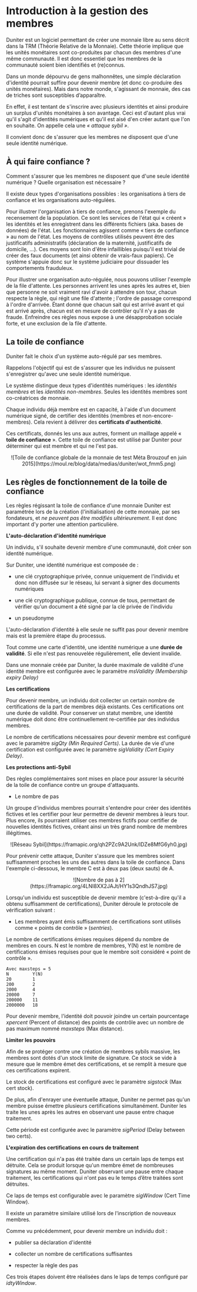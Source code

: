 # Introduction à la gestion des membres

Duniter est un logiciel permettant de créer une monnaie libre au sens décrit dans la TRM (Théorie Relative de la Monnaie).  Cette théorie implique que les unités monétaires sont co-produites par chacun des membres d'une même communauté.  Il est donc essentiel que les membres de la communauté soient bien identifiés et (re)connus.

Dans un monde dépourvu de gens malhonnêtes, une simple déclaration d'identité pourrait suffire pour devenir membre (et donc co-produire des unités monétaires).  Mais dans notre monde, s'agissant de monnaie, des cas de triches sont susceptibles d’apparaître.

En effet, il est tentant de s'inscrire avec plusieurs identités et ainsi produire un surplus d'unités monétaires à son avantage.  Ceci est d'autant plus vrai qu'il s'agit d'identités numériques et qu'il est aisé d'en créer autant que l'on en souhaite.  On appelle cela une *« attaque sybil »*.

Il convient donc de s'assurer que les membres ne disposent que d'une seule identité numérique.



## À qui faire confiance ?

Comment s'assurer que les membres ne disposent que d'une seule identité numérique ? Quelle organisation est nécessaire ?

Il existe deux types d'organisations possibles : les organisations à tiers de confiance et les organisations auto-régulées.

Pour illustrer l'organisation à tiers de confiance, prenons l'exemple du recensement de la population.  Ce sont les services de l'état qui « créent » les identités et les enregistrent dans les différents fichiers (aka. bases de données) de l'état. Les fonctionnaires agissent comme « tiers de confiance » au nom de l'état. Les moyens de contrôles utilisés peuvent être des justificatifs administratifs (déclaration de la maternité, justificatifs de domicile, …). Ces moyens sont loin d'être infaillibles puisqu'il est trivial de créer des faux documents (et ainsi obtenir de vrais-faux papiers).  Ce système s'appuie donc sur le système judiciaire pour dissuader les comportements frauduleux.

Pour illustrer une organisation auto-régulée, nous pouvons utiliser l'exemple de la file d'attente.
Les personnes arrivent les unes après les autres et, bien que personne ne soit vraiment ravi d'avoir à attendre son tour,  chacun respecte la règle, qui régit une file d'attente ; l'ordre de passage correspond à l'ordre d'arrivée.
Étant donné que chacun sait qui est arrivé avant et qui est arrivé après, chacun est en mesure de contrôler qu'il n'y a pas de fraude.
Enfreindre ces règles nous expose à une désapprobation sociale forte, et une exclusion de la file d'attente.



## La toile de confiance

Duniter fait le choix d'un système auto-régulé par ses membres.

Rappelons l'objectif qui est de s'assurer que les individus ne puissent s'enregistrer qu'avec une seule identité numérique.

Le système distingue deux types d'identités numériques : les *identités membres* et les *identités non-membres*.  Seules les identités membres sont co-créatrices de monnaie.

Chaque individu déjà membre est en capacité, à l'aide d'un document numérique signé, de certifier des identités (membres et non-encore-membres).  Cela revient à délivrer des **certificats d'authenticité**.

Ces certificats, donnés les uns aux autres, forment un maillage appelé « **toile de confiance** ».  Cette toile de confiance est utilisé par Duniter pour déterminer qui est membre et qui ne l'est pas.

 <center>![Toile de confiance globale de la monnaie de test Méta Brouzouf en juin 2015](https://moul.re/blog/data/medias/duniter/wot_fmm5.png)</center>



## Les règles de fonctionnement de la toile de confiance

Les règles régissant la toile de confiance d'une monnaie Duniter est paramétrée lors de la création (l'initialisation) de cette monnaie, par ses fondateurs, et *ne peuvent pas être modifiés ultérieurement*.  Il est donc important d'y porter une attention particulière.

 **L'auto-déclaration d'identité numérique**

Un individu, s'il souhaite devenir membre d'une communauté, doit créer son identité numérique.

Sur Duniter, une identité numérique est composée de :

* une clé cryptographique privée, connue uniquement de l'individu et donc    non diffusée sur le réseau, lui servant à signer des documents numériques

* une clé cryptographique publique, connue de tous, permettant de vérifier    qu'un document a été signé par la clé privée de l'individu

* un pseudonyme

L'auto-déclaration d'identité à elle seule ne suffit pas pour devenir membre mais est la première étape du processus.

Tout comme une carte d'identité, une identité numérique a une **durée de validité**.  Si elle n'est pas renouvelée régulièrement, elle devient invalide.

Dans une monnaie créée par Duniter, la durée maximale de validité d'une identité membre est configurée avec le paramètre *msValidity (Membership expiry Delay)*

**Les certifications**



 Pour devenir membre, un individu doit collecter un certain nombre de certifications de la part de membres déjà existants.  Ces certifications ont une durée de validité. Pour conserver un statut membre, une identité numérique doit donc être continuellement re-certifiée par des individus membres.

Le nombre de certifications nécessaires pour devenir membre est configuré avec le paramètre *sigQty (Min Required Certs)*.  La durée de vie d'une certification est configurée avec le paramètre *sigValidity (Cert Expiry Delay)*.

**Les protections anti-Sybil**

Des règles complémentaires sont mises en place pour assurer la sécurité de la toile de confiance contre un groupe d'attaquants.

* Le nombre de pas

Un groupe d'individus membres pourrait s'entendre pour créer des identités fictives et les certifier pour leur permettre de devenir membres à leurs tour.  Plus encore, ils pourraient utiliser ces membres fictifs pour certifier de nouvelles identités fictives, créant ainsi un très grand nombre de membres illégitimes.

<center>![Réseau Sybil](https://framapic.org/qh2PZc9A2Unk/IDZe8MfG6yh0.jpg)</center>

 Pour prévenir cette attaque, Duniter s'assure que les membres soient suffisamment proches les uns des autres dans la toile de confiance.  Dans l'exemple ci-dessous, le membre C est à deux pas (deux sauts) de A.

<center>![Nombre de pas à 2](https://framapic.org/4LNI8XX2JAJt/HY1s3QndhJS7.jpg)</center>

 Lorsqu'un individu est susceptible de devenir membre (c'est-à-dire qu'il a obtenu suffisamment de certifications), Duniter déroule le protocole de vérification suivant :     

* Les membres ayant émis suffisamment de certifications sont utilisés comme    « points de contrôle » (*sentries*).

Le nombre de certifications émises requises dépend du nombre de membres en cours.  N est le nombre de membres, Y(N) est le nombre de certifications émises requises pour que le membre soit considéré « point de contrôle ».

```
Avec maxsteps = 5
N         Y(N)
20        1
200       2
2000      4
20000     7
200000    11
2000000   18
```

Pour devenir membre, l'identité doit pouvoir joindre un certain pourcentage *xpercent* (Percent of distance) des points de contrôle avec un nombre de pas maximum nommé *maxsteps* (Max distance).

 **Limiter les pouvoirs**

Afin de se protéger contre une création de membres sybils massive, les membres sont dotés d'un stock limite de signature.  Ce stock se vide à mesure que le membre émet des certifications, et se remplit à mesure que ces certifications expirent.

Le stock de certifications est configuré avec le paramètre *sigstock* (Max cert stock).

De plus, afin d'enrayer une éventuelle attaque, Duniter ne permet pas qu'un membre puisse émettre plusieurs certifications simultanément.  Duniter les traite les unes après les autres en observant une pause entre chaque traitement.

Cette période est configurée avec le paramètre *sigPeriod* (Delay between two certs).

 **L'expiration des certifications en cours de traitement**

Une certification qui n'a pas été traitée dans un certain laps de temps est détruite.  Cela se produit lorsque qu'un membre émet de nombreuses signatures au même moment.  Duniter observant une pause entre chaque traitement, les certifications qui n'ont pas eu le temps d’être traitées sont détruites.

Ce laps de temps est configurable avec le paramètre *sigWindow* (Cert Time Window).

Il existe un paramètre similaire utilisé lors de l'inscription de nouveaux membres.

Comme vu précédemment, pour devenir membre un individu doit :

* publier sa déclaration d'identité

* collecter un nombre de certifications suffisantes

* respecter la règle des pas

Ces trois étapes doivent être réalisées dans le laps de temps configuré par *idtyWindow*.


